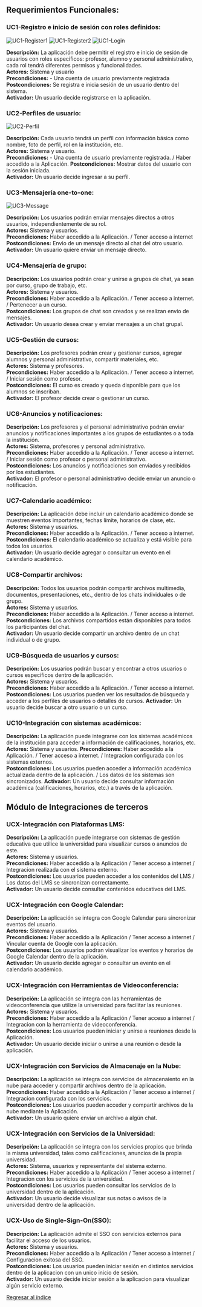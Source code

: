 ## Requerimientos Funcionales:

### **UC1-Registro e inicio de sesión con roles definidos:**

![UC1-Register1](/PNGs/Prototipos/Caso_1_Register_Page_1.png) ![UC1-Register2](/PNGs/Prototipos/Caso_1_Register_Page_2.png) ![UC1-Login](/PNGs/Prototipos/Caso_1_Log_in_Page.png)

**Descripción:** La aplicación debe permitir el registro e inicio de sesión de usuarios con roles específicos: profesor, alumno y personal administrativo, cada rol tendrá diferentes permisos y funcionalidades.  
**Actores:** Sistema y usuario  
**Precondiciones:** - Una cuenta de usuario previamente registrada  
**Postcondiciones:** Se registra e inicia sesión de un usuario dentro del sistema.  
**Activador:** Un usuario decide registrarse en la aplicación.

### **UC2-Perfiles de usuario:**

![UC2-Perfil](/PNGs/Prototipos/Caso_2_Perfil_Page.png)

**Descripción:** Cada usuario tendrá un perfil con información básica como nombre, foto de perfil, rol en la institución, etc.  
**Actores:** Sistema y usuario.  
**Precondiciones:** - Una cuenta de usuario previamente registrada. / Haber accedido a la Aplicación.
**Postcondiciones:** Mostrar datos del usuario con la sesión iniciada.  
**Activador:** Un usuario decide ingresar a su perfil.

### **UC3-Mensajería one-to-one:**

![UC3-Message](/PNGs/Prototipos/Caso_3_Message_Page.png)

**Descripción:** Los usuarios podrán enviar mensajes directos a otros usuarios, independientemente de su rol.  
**Actores:** Sistema y usuarios.  
**Precondiciones:** Haber accedido a la Aplicación. / Tener acceso a internet  
**Postcondiciones:** Envio de un mensaje directo al chat del otro usuario.  
**Activador:** Un usuario quiere enviar un mensaje directo.

### **UC4-Mensajería de grupo:**

**Descripción:** Los usuarios podrán crear y unirse a grupos de chat, ya sean por curso, grupo de trabajo, etc.  
**Actores:** Sistema y usuarios.  
**Precondiciones:** Haber accedido a la Aplicación. / Tener acceso a internet. / Pertenecer a un curso.  
**Postcondiciones:** Los grupos de chat son creados y se realizan envio de mensajes.  
**Activador:** Un usuario desea crear y enviar mensajes a un chat grupal.

### **UC5-Gestión de cursos:**

**Descripción:** Los profesores podrán crear y gestionar cursos, agregar alumnos y personal administrativo, compartir materiales, etc.  
**Actores:** Sistema y profesores.  
**Precondiciones:** Haber accedido a la Aplicación. / Tener acceso a internet. / Iniciar sesión como profesor.  
**Postcondiciones:** El curso es creado y queda disponible para que los alumnos se inscriban.  
**Activador:** El profesor decide crear o gestionar un curso.

### **UC6-Anuncios y notificaciones:**

**Descripción:** Los profesores y el personal administrativo podrán enviar anuncios y notificaciones importantes a los grupos de estudiantes o a toda la institución.  
**Actores:** Sistema, profesores y personal administrativo.  
**Precondiciones:** Haber accedido a la Aplicación. / Tener acceso a internet. / Iniciar sesión como profesor o personal administrativo.  
**Postcondiciones:** Los anuncios y notificaciones son enviados y recibidos por los estudiantes.  
**Activador:** El profesor o personal administrativo decide enviar un anuncio o notificación.

### **UC7-Calendario académico:**

**Descripción:** La aplicación debe incluir un calendario académico donde se muestren eventos importantes, fechas límite, horarios de clase, etc.  
**Actores:** Sistema y usuarios.  
**Precondiciones:** Haber accedido a la Aplicación. / Tener acceso a internet.  
**Postcondiciones:** El calendario académico se actualiza y está visible para todos los usuarios.  
**Activador:** Un usuario decide agregar o consultar un evento en el calendario académico.

### **UC8-Compartir archivos:**

**Descripción:** Todos los usuarios podrán compartir archivos multimedia, documentos, presentaciones, etc., dentro de los chats individuales o de grupo.  
**Actores:** Sistema y usuarios.  
**Precondiciones:** Haber accedido a la Aplicación. / Tener acceso a internet.  
**Postcondiciones:** Los archivos compartidos están disponibles para todos los participantes del chat.  
**Activador:** Un usuario decide compartir un archivo dentro de un chat individual o de grupo.

### **UC9-Búsqueda de usuarios y cursos:**

**Descripción:** Los usuarios podrán buscar y encontrar a otros usuarios o cursos específicos dentro de la aplicación.  
**Actores:** Sistema y usuarios.  
**Precondiciones:** Haber accedido a la Aplicación. / Tener acceso a internet.  
**Postcondiciones:** Los usuarios pueden ver los resultados de búsqueda y acceder a los perfiles de usuarios o detalles de cursos.
**Activador:** Un usuario decide buscar a otro usuario o un curso.

### **UC10-Integración con sistemas académicos:**

**Descripción:** La aplicación puede integrarse con los sistemas académicos de la institución para acceder a información de calificaciones, horarios, etc.  
**Actores:** Sistema y usuarios.
**Precondiciones:** Haber accedido a la Aplicación. / Tener acceso a internet. / Integracion configurada con los sistemas externos.  
**Postcondiciones:** Los usuarios pueden acceder a información académica actualizada dentro de la aplicación. / Los datos de los sistemas son sincronizados.
**Activador:** Un usuario decide consultar información académica (calificaciones, horarios, etc.) a través de la aplicación.

## Módulo de Integraciones de terceros 

### **UCX-Integración con Plataformas LMS:**

**Descripción:** La aplicación puede integrarse con sistemas de gestión educativa que utilice la universidad para visualizar cursos o anuncios de este.  
**Actores:** Sistema y usuarios.  
**Precondiciones:** Haber accedido a la Aplicación / Tener acceso a internet / Integracion realizada con el sistema externo.  
**Postcondiciones:** Los usuarios pueden acceder a los contenidos del LMS / Los datos del LMS se sincronizan correctamente.  
**Activador:** Un usuario decide consultar contenidos educativos del LMS.

### **UCX-Integración con Google Calendar:**

**Descripción:** La aplicación se integra con Google Calendar para sincronizar eventos del usuario.  
**Actores:** Sistema y usuarios.  
**Precondiciones:** Haber accedido a la Aplicación / Tener acceso a internet / Vincular cuenta de Google con la aplicación.  
**Postcondiciones:** Los usuarios podran visualizar los eventos y horarios de Google Calendar dentro de la aplicación.  
**Activador:** Un usuario decide agregar o consultar un evento en el calendario académico.

### **UCX-Integración con Herramientas de Videoconferencia:**

**Descripción:** La aplicación se integra con las herramientas de videoconferencia que utilize la universidad para facilitar las reuniones.  
**Actores:** Sistema y usuarios.  
**Precondiciones:** Haber accedido a la Aplicación / Tener acceso a internet / Integracion con la herramienta de videoconferencia.  
**Postcondiciones:** Los usuarios pueden iniciar y unirse a reuniones desde la Aplicación.  
**Activador:** Un usuario decide iniciar o unirse a una reunión o desde la aplicación.

### **UCX-Integración con Servicios de Almacenaje en la Nube:**

**Descripción:** La aplicación se integra con servicios de almacenaiento en la nube para acceder y compartir archivos dentro de la aplicación.  
**Precondiciones:** Haber accedido a la Aplicación / Tener acceso a internet / Integracion configurada con los servicios.  
**Postcondiciones:** Los usuarios pueden acceder y compartir archivos de la nube mediante la Aplicación.  
**Activador:** Un usuario quiere enviar un archivo a algún chat.

### **UCX-Integración con Servicios de la Universidad:**

**Descripción:** La aplicación se integra con los servicios propios que brinda la misma universidad, tales como calificaciones, anuncios de la propia universidad.  
**Actores:** Sistema, usuarios y representante del sistema externo.  
**Precondiciones:** Haber accedido a la Aplicación / Tener acceso a internet / Integracion con los servicios de la universidad.  
**Postcondiciones:** Los usuarios pueden consultar los servicios de la universidad dentro de la aplicación.  
**Activador:** Un usuario decide visualizar sus notas o avisos de la universidad dentro de la aplicación.

### **UCX-Uso de Single-Sign-On(SSO):**

**Descripción:** La aplicación admite el SSO con servicios externos para facilitar el acceso de los usuarios.  
**Actores:** Sistema y usuarios.  
**Precondiciones:** Haber accedido a la Aplicación / Tener acceso a internet / Configuracion exitosa del SSO.  
**Postcondiciones:** Los usuarios pueden iniciar sesión en distintos servicios dentro de la aplicacion con un unico inicio de sesión.  
**Activador:** Un usuario decide iniciar sesión a la aplicacion para visualizar algún servicio externo.


[Regresar al índice](../../README.md)
